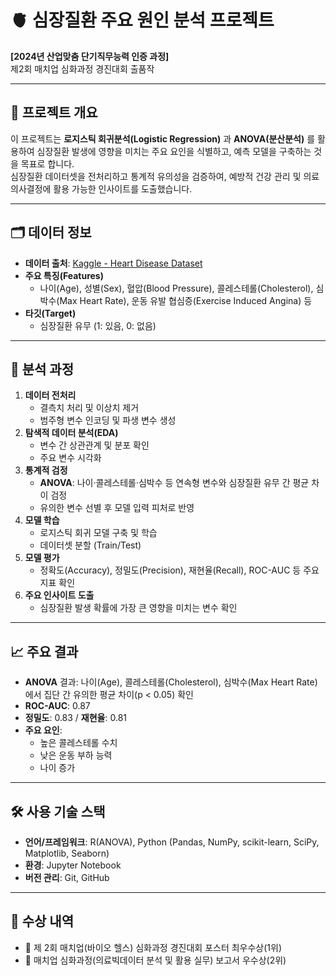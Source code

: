 # 🫀 심장질환 주요 원인 분석 프로젝트  
**[2024년 산업맞춤 단기직무능력 인증 과정]**  
제2회 매치업 심화과정 경진대회 출품작  

---

## 📌 프로젝트 개요
이 프로젝트는 **로지스틱 회귀분석(Logistic Regression)** 과 **ANOVA(분산분석)** 를 활용하여 심장질환 발생에 영향을 미치는 주요 요인을 식별하고, 예측 모델을 구축하는 것을 목표로 합니다.  
심장질환 데이터셋을 전처리하고 통계적 유의성을 검증하여, 예방적 건강 관리 및 의료 의사결정에 활용 가능한 인사이트를 도출했습니다.

---

## 🗂 데이터 정보
- **데이터 출처**: [Kaggle - Heart Disease Dataset](https://www.kaggle.com/datasets/yasserh/heart-disease-dataset)  
- **주요 특징(Features)**  
  - 나이(Age), 성별(Sex), 혈압(Blood Pressure), 콜레스테롤(Cholesterol), 심박수(Max Heart Rate), 운동 유발 협심증(Exercise Induced Angina) 등  
- **타깃(Target)**  
  - 심장질환 유무 (1: 있음, 0: 없음)

---

## 🔎 분석 과정
1. **데이터 전처리**
   - 결측치 처리 및 이상치 제거
   - 범주형 변수 인코딩 및 파생 변수 생성
2. **탐색적 데이터 분석(EDA)**
   - 변수 간 상관관계 및 분포 확인
   - 주요 변수 시각화
3. **통계적 검정**
   - **ANOVA**: 나이·콜레스테롤·심박수 등 연속형 변수와 심장질환 유무 간 평균 차이 검정  
   - 유의한 변수 선별 후 모델 입력 피처로 반영
4. **모델 학습**
   - 로지스틱 회귀 모델 구축 및 학습
   - 데이터셋 분할 (Train/Test)
5. **모델 평가**
   - 정확도(Accuracy), 정밀도(Precision), 재현율(Recall), ROC-AUC 등 주요 지표 확인
6. **주요 인사이트 도출**
   - 심장질환 발생 확률에 가장 큰 영향을 미치는 변수 확인

---

## 📈 주요 결과
- **ANOVA** 결과: 나이(Age), 콜레스테롤(Cholesterol), 심박수(Max Heart Rate)에서 집단 간 유의한 평균 차이(p < 0.05) 확인  
- **ROC-AUC**: 0.87  
- **정밀도**: 0.83 / **재현율**: 0.81  
- **주요 요인**:  
  - 높은 콜레스테롤 수치  
  - 낮은 운동 부하 능력  
  - 나이 증가  

--- 

## 🛠 사용 기술 스택
- **언어/프레임워크**: R(ANOVA), Python (Pandas, NumPy, scikit-learn, SciPy, Matplotlib, Seaborn)  
- **환경**: Jupyter Notebook  
- **버전 관리**: Git, GitHub  

---

## 🎇 수상 내역
- 🥇 제 2회 매치업(바이오 헬스) 심화과정 경진대회 포스터 최우수상(1위)
- 🥈 매치업 심화과정(의료빅데이터 분석 및 활용 실무) 보고서 우수상(2위)
